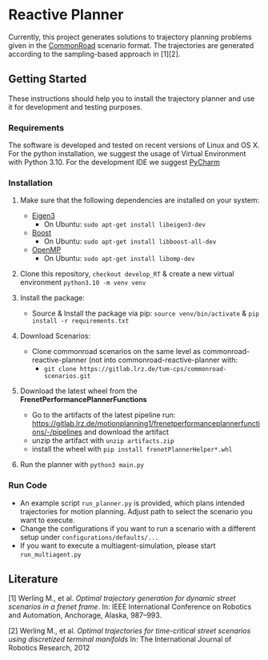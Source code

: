 # Reactive Planner

Currently, this project generates solutions to trajectory planning problems given in the [CommonRoad](https://commonroad.in.tum.de/) scenario format.
The trajectories are generated according to the sampling-based approach in [1][2].

## Getting Started
These instructions should help you to install the trajectory planner and use it for development and testing purposes.

### Requirements
The software is  developed and tested on recent versions of Linux and OS X.
For the python installation, we suggest the usage of Virtual Environment with Python 3.10.
For the development IDE we suggest [PyCharm](http://www.jetbrains.com/pycharm/)

### Installation
1. Make sure that the following dependencies are installed on your system:
   * [Eigen3](https://eigen.tuxfamily.org/dox/) 
     * On Ubuntu: `sudo apt-get install libeigen3-dev`
   * [Boost](https://www.boost.org/)
     * On Ubuntu: `sudo apt-get install libboost-all-dev`
   * [OpenMP](https://www.openmp.org/) 
     * On Ubuntu: `sudo apt-get install libomp-dev`

2. Clone this repository, `checkout develop_RT`  & create a new virtual environment `python3.10 -m venv venv`

3. Install the package:
    * Source & Install the package via pip: `source venv/bin/activate` & `pip install -r requirements.txt`

4. Download Scenarios:
    * Clone commonroad scenarios on the same level as commonroad-reactive-planner (not into commonroad-reactive-planner with: 
      * `git clone https://gitlab.lrz.de/tum-cps/commonroad-scenarios.git`

5. Download the latest wheel from the **FrenetPerformancePlannerFunctions**
    *  Go to the artifacts of the latest pipeline run: https://gitlab.lrz.de/motionplanning1/frenetperformanceplannerfunctions/-/pipelines and download the artifact
    *  unzip the artifact with `unzip artifacts.zip`
    *  install the wheel with `pip install frenetPlannerHelper*.whl`

6. Run the planner with `python3 main.py`

### Run Code
* An example script `run_planner.py` is provided, which plans intended trajectories for motion planning. Adjust path to select the scenario you want to execute.
* Change the configurations if you want to run a scenario with a different setup under `configurations/defaults/...` 
* If you want to execute a multiagent-simulation, please start `run_multiagent.py` 

## Literature
[1] Werling M., et al. *Optimal trajectory generation for dynamic street scenarios in a frenet frame*. In: IEEE International Conference on Robotics and Automation, Anchorage, Alaska, 987–993.

[2] Werling M., et al. *Optimal trajectories for time-critical street scenarios using discretized terminal manifolds* In:
The International Journal of Robotics Research, 2012
